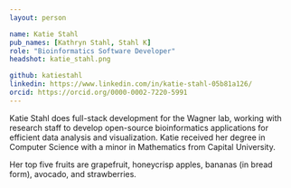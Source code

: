 ```yaml
---
layout: person

name: Katie Stahl
pub_names: [Kathryn Stahl, Stahl K]
role: "Bioinformatics Software Developer"
headshot: katie_stahl.png

github: katiestahl
linkedin: https://www.linkedin.com/in/katie-stahl-05b81a126/
orcid: https://orcid.org/0000-0002-7220-5991
---
```

Katie Stahl does full-stack development for the Wagner lab, working with research staff to develop open-source bioinformatics applications for efficient data analysis and visualization. Katie received her degree in Computer Science with a minor in Mathematics from Capital University.

Her top five fruits are grapefruit, honeycrisp apples, bananas (in bread form), avocado, and strawberries.
